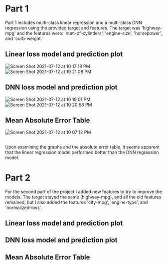 # Part 1
Part 1 includes multi-class linear regression and a multi-class DNN regression using the provided target and features. The target was 'highway-mpg' and the features were: 'num-of-cylinders', 'engine-size', 'horsepower', and 'curb-weight.'

## Linear loss model and prediction plot
![Screen Shot 2021-07-12 at 10 17 18 PM](https://user-images.githubusercontent.com/60228369/125385889-5b6eee80-e369-11eb-94ec-65e41c148e3b.png)
![Screen Shot 2021-07-12 at 10 21 08 PM](https://user-images.githubusercontent.com/60228369/125385887-5b6eee80-e369-11eb-92ad-79b92b804859.png)
## DNN loss model and prediction plot
![Screen Shot 2021-07-12 at 10 19 01 PM](https://user-images.githubusercontent.com/60228369/125385893-6033a280-e369-11eb-97eb-165145ceec8f.png)
![Screen Shot 2021-07-12 at 10 20 58 PM](https://user-images.githubusercontent.com/60228369/125385894-6033a280-e369-11eb-8953-4e27ccbe4b51.png)
## Mean Absolute Error Table
![Screen Shot 2021-07-12 at 10 07 12 PM](https://user-images.githubusercontent.com/60228369/125385896-60cc3900-e369-11eb-9511-0bf5f17fe79f.png)
## 
Upon examining the graphs and the absolute error table, it seems apparent that the linear regression model performed better than the DNN regression model.


# Part 2
For the second part of the project I added new features to try to improve the models. The target stayed the same (highway-mpg), and all the old features remained, but I also added the features 'city-mpg', 'engine-type', and 'normalized-loss'.


## Linear loss model and prediction plot

## DNN loss model and prediction plot

## Mean Absolute Error Table

## 
